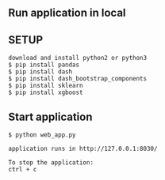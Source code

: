 ## Run application in local

## SETUP
    download and install python2 or python3
    $ pip install pandas
    $ pip install dash
    $ pip install dash_bootstrap_components
    $ pip install sklearn
    $ pip install xgboost

## Start application
    $ python web_app.py

    application runs in http://127.0.0.1:8030/
    
    To stop the application:
    ctrl + c



